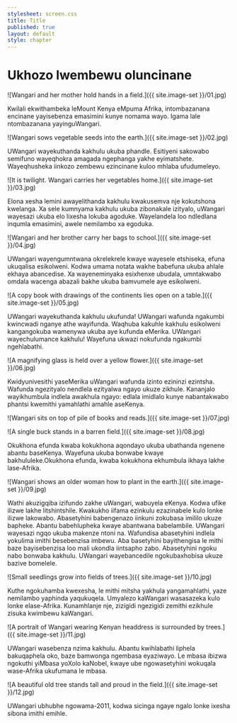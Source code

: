 ```yaml
---
stylesheet: screen.css
title: Title
published: true
layout: default
style: chapter
---
```


# Ukhozo lwembewu oluncinane

![Wangari and her mother hold hands in a field.]({{ site.image-set }}/01.jpg)

Kwilali ekwithambeka leMount Kenya
eMpuma Afrika, intombazanana encinane
yayisebenza emasimini kunye nomama wayo.
Igama lale ntombazanana yayinguWangari.

![Wangari sows vegetable seeds into the earth.]({{ site.image-set }}/02.jpg)

UWangari wayekuthanda kakhulu ukuba phandle.
Esitiyeni sakowabo semifuno wayeqhokra
amagada ngephanga yakhe eyimatshete.
Wayeqhusheka iinkozo zembewu ezincinane
kuloo mhlaba ufudumeleyo.

![It is twilight. Wangari carries her vegetables home.]({{ site.image-set }}/03.jpg)

Elona xesha lemini awayelithanda kakhulu
kwakusemva nje kokutshona kwelanga. Xa sele
kumnyama kakhulu ukuba zibonakale izityalo,
uWangari wayesazi ukuba elo lixesha lokuba
agoduke. Wayelandela loo ndledlana inqumla
emasimini, awele nemilambo xa egoduka.

![Wangari and her brother carry her bags to school.]({{ site.image-set }}/04.jpg)

UWangari wayengumntwana okrelekrele
kwaye wayesele etshiseka, efuna ukuqalisa
esikolweni. Kodwa umama notata wakhe
babefuna ukuba ahlale ekhaya abancedise.
Xa wayeneminyaka esixhenxe ubudala,
umntakwabo omdala wacenga abazali bakhe
ukuba bamvumele aye esikolweni.

![A copy book with drawings of the continents lies open on a table.]({{ site.image-set }}/05.jpg)

UWangari wayekuthanda kakhulu
ukufunda! UWangari wafunda ngakumbi
kwincwadi nganye athe wayifunda.
Waqhuba kakuhle kakhulu esikolweni
kangangokuba wamenywa ukuba
aye kufunda eMerika. UWangari
wayechulumance kakhulu! Wayefuna
ukwazi nokufunda ngakumbi ngehlabathi.

![A magnifying glass is held over a yellow flower.]({{ site.image-set }}/06.jpg)

Kwidyunivesithi yaseMerika uWangari
wafunda izinto ezininzi ezintsha. Wafunda
ngezityalo nendlela ezityalwa ngayo ukuze
zikhule. Kananjalo wayikhumbula indlela
awakhula ngayo: edlala imidlalo kunye
nabantakwabo phantsi kwemithi yamahlathi
amahle aseKenya.

![Wangari sits on top of pile of books and reads.]({{ site.image-set }}/07.jpg)


![A single buck stands in a barren field.]({{ site.image-set }}/08.jpg)

Okukhona efunda kwaba kokukhona
aqondayo ukuba ubathanda ngenene
abantu baseKenya. Wayefuna ukuba
bonwabe kwaye bakhululeke.Okukhona
efunda, kwaba kokukhona ekhumbula
ikhaya lakhe lase-Afrika.

![Wangari shows an older woman how to plant in the earth.]({{ site.image-set }}/09.jpg)

Wathi akuzigqiba izifundo zakhe
uWangari, wabuyela eKenya.
Kodwa ufike ilizwe lakhe litshintshile.
Kwakukho iifama ezinkulu
ezazinabele kulo lonke ilizwe
lakowabo. Abasetyhini babengenazo
iinkuni zokubasa imililo ukuze
bapheke. Abantu babehlupheka
kwaye abantwana babelambile.
UWangari wayesazi ngqo ukuba
makenze ntoni na. Wafundisa
abasetyhini indlela yokulima
imithi besebenzisa imbewu. Aba
basetyhini bayithengisa le mithi baze
bayisebenzisa loo mali ukondla
iintsapho zabo. Abasetyhini ngoku
nabo bonwaba kakhulu. UWangari
wayebancedile ngokubaxhobisa
ukuze bazive bomelele.

![Small seedlings grow into fields of trees.]({{ site.image-set }}/10.jpg)

Kuthe ngokuhamba kwexesha, le mithi mitsha
yakhula yangamahlathi, yaze nemilambo
yaphinda yaqukuqela. Umyalezo kaWangari
wasasazeka kulo lonke elase-Afrika.
Kunamhlanje nje, zizigidi ngezigidi zemithi
ezikhule zisuka kwimbewu kaWangari.

![A portrait of Wangari wearing Kenyan headdress is surrounded by trees.]({{ site.image-set }}/11.jpg)

UWangari wasebenza nzima kakhulu. Abantu
kwihlabathi liphela bakuqaphela oko, baze
bamwonga ngembasa eyaziwayo. Le mbasa
ibizwa ngokuthi yiMbasa yoXolo kaNobel, kwaye
ube ngowasetyhini wokuqala wase-Afrika
ukufumana le mbasa.

![A beautiful old tree stands tall and proud in the field.]({{ site.image-set }}/12.jpg)

UWangari ubhubhe ngowama-2011,
kodwa sicinga ngaye ngalo lonke
ixesha sibona imithi emihle.
